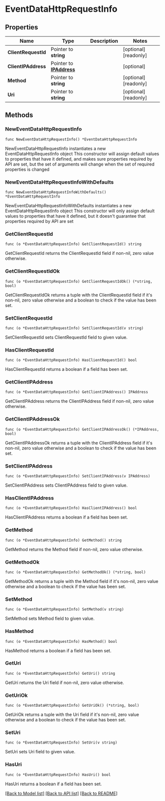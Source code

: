 # EventDataHttpRequestInfo

## Properties

Name | Type | Description | Notes
------------ | ------------- | ------------- | -------------
**ClientRequestId** | Pointer to **string** |  | [optional] [readonly] 
**ClientIPAddress** | Pointer to [**IPAddress**](IPAddress.md) |  | [optional] 
**Method** | Pointer to **string** |  | [optional] [readonly] 
**Uri** | Pointer to **string** |  | [optional] [readonly] 

## Methods

### NewEventDataHttpRequestInfo

`func NewEventDataHttpRequestInfo() *EventDataHttpRequestInfo`

NewEventDataHttpRequestInfo instantiates a new EventDataHttpRequestInfo object
This constructor will assign default values to properties that have it defined,
and makes sure properties required by API are set, but the set of arguments
will change when the set of required properties is changed

### NewEventDataHttpRequestInfoWithDefaults

`func NewEventDataHttpRequestInfoWithDefaults() *EventDataHttpRequestInfo`

NewEventDataHttpRequestInfoWithDefaults instantiates a new EventDataHttpRequestInfo object
This constructor will only assign default values to properties that have it defined,
but it doesn't guarantee that properties required by API are set

### GetClientRequestId

`func (o *EventDataHttpRequestInfo) GetClientRequestId() string`

GetClientRequestId returns the ClientRequestId field if non-nil, zero value otherwise.

### GetClientRequestIdOk

`func (o *EventDataHttpRequestInfo) GetClientRequestIdOk() (*string, bool)`

GetClientRequestIdOk returns a tuple with the ClientRequestId field if it's non-nil, zero value otherwise
and a boolean to check if the value has been set.

### SetClientRequestId

`func (o *EventDataHttpRequestInfo) SetClientRequestId(v string)`

SetClientRequestId sets ClientRequestId field to given value.

### HasClientRequestId

`func (o *EventDataHttpRequestInfo) HasClientRequestId() bool`

HasClientRequestId returns a boolean if a field has been set.

### GetClientIPAddress

`func (o *EventDataHttpRequestInfo) GetClientIPAddress() IPAddress`

GetClientIPAddress returns the ClientIPAddress field if non-nil, zero value otherwise.

### GetClientIPAddressOk

`func (o *EventDataHttpRequestInfo) GetClientIPAddressOk() (*IPAddress, bool)`

GetClientIPAddressOk returns a tuple with the ClientIPAddress field if it's non-nil, zero value otherwise
and a boolean to check if the value has been set.

### SetClientIPAddress

`func (o *EventDataHttpRequestInfo) SetClientIPAddress(v IPAddress)`

SetClientIPAddress sets ClientIPAddress field to given value.

### HasClientIPAddress

`func (o *EventDataHttpRequestInfo) HasClientIPAddress() bool`

HasClientIPAddress returns a boolean if a field has been set.

### GetMethod

`func (o *EventDataHttpRequestInfo) GetMethod() string`

GetMethod returns the Method field if non-nil, zero value otherwise.

### GetMethodOk

`func (o *EventDataHttpRequestInfo) GetMethodOk() (*string, bool)`

GetMethodOk returns a tuple with the Method field if it's non-nil, zero value otherwise
and a boolean to check if the value has been set.

### SetMethod

`func (o *EventDataHttpRequestInfo) SetMethod(v string)`

SetMethod sets Method field to given value.

### HasMethod

`func (o *EventDataHttpRequestInfo) HasMethod() bool`

HasMethod returns a boolean if a field has been set.

### GetUri

`func (o *EventDataHttpRequestInfo) GetUri() string`

GetUri returns the Uri field if non-nil, zero value otherwise.

### GetUriOk

`func (o *EventDataHttpRequestInfo) GetUriOk() (*string, bool)`

GetUriOk returns a tuple with the Uri field if it's non-nil, zero value otherwise
and a boolean to check if the value has been set.

### SetUri

`func (o *EventDataHttpRequestInfo) SetUri(v string)`

SetUri sets Uri field to given value.

### HasUri

`func (o *EventDataHttpRequestInfo) HasUri() bool`

HasUri returns a boolean if a field has been set.


[[Back to Model list]](../README.md#documentation-for-models) [[Back to API list]](../README.md#documentation-for-api-endpoints) [[Back to README]](../README.md)


